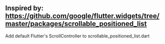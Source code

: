 ## Inspired by: https://github.com/google/flutter.widgets/tree/master/packages/scrollable_positioned_list

 
Add default Flutter's ScrollController to scrollable_positioned_list.dart
